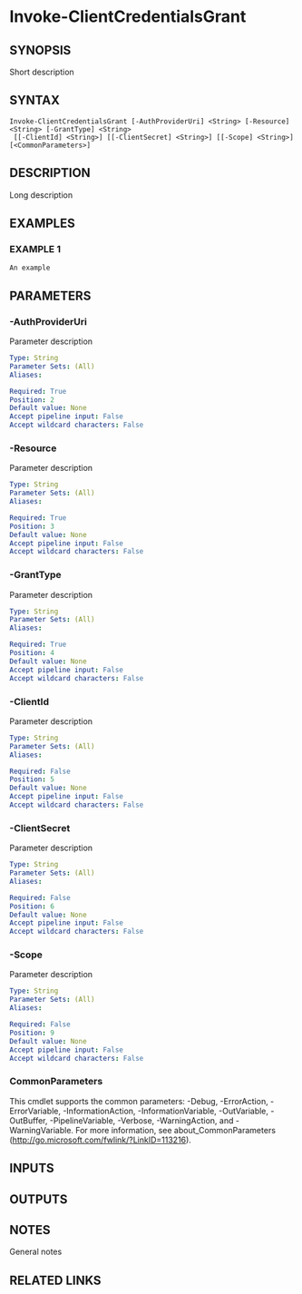 ﻿---
external help file: PSOAuthHelper-help.xml
Module Name: PSOAuthHelper
online version:
schema: 2.0.0
---

# Invoke-ClientCredentialsGrant

## SYNOPSIS
Short description

## SYNTAX

```
Invoke-ClientCredentialsGrant [-AuthProviderUri] <String> [-Resource] <String> [-GrantType] <String>
 [[-ClientId] <String>] [[-ClientSecret] <String>] [[-Scope] <String>] [<CommonParameters>]
```

## DESCRIPTION
Long description

## EXAMPLES

### EXAMPLE 1
```
An example
```

## PARAMETERS

### -AuthProviderUri
Parameter description

```yaml
Type: String
Parameter Sets: (All)
Aliases:

Required: True
Position: 2
Default value: None
Accept pipeline input: False
Accept wildcard characters: False
```

### -Resource
Parameter description

```yaml
Type: String
Parameter Sets: (All)
Aliases:

Required: True
Position: 3
Default value: None
Accept pipeline input: False
Accept wildcard characters: False
```

### -GrantType
Parameter description

```yaml
Type: String
Parameter Sets: (All)
Aliases:

Required: True
Position: 4
Default value: None
Accept pipeline input: False
Accept wildcard characters: False
```

### -ClientId
Parameter description

```yaml
Type: String
Parameter Sets: (All)
Aliases:

Required: False
Position: 5
Default value: None
Accept pipeline input: False
Accept wildcard characters: False
```

### -ClientSecret
Parameter description

```yaml
Type: String
Parameter Sets: (All)
Aliases:

Required: False
Position: 6
Default value: None
Accept pipeline input: False
Accept wildcard characters: False
```

### -Scope
Parameter description

```yaml
Type: String
Parameter Sets: (All)
Aliases:

Required: False
Position: 9
Default value: None
Accept pipeline input: False
Accept wildcard characters: False
```

### CommonParameters
This cmdlet supports the common parameters: -Debug, -ErrorAction, -ErrorVariable, -InformationAction, -InformationVariable, -OutVariable, -OutBuffer, -PipelineVariable, -Verbose, -WarningAction, and -WarningVariable.
For more information, see about_CommonParameters (http://go.microsoft.com/fwlink/?LinkID=113216).

## INPUTS

## OUTPUTS

## NOTES
General notes

## RELATED LINKS
